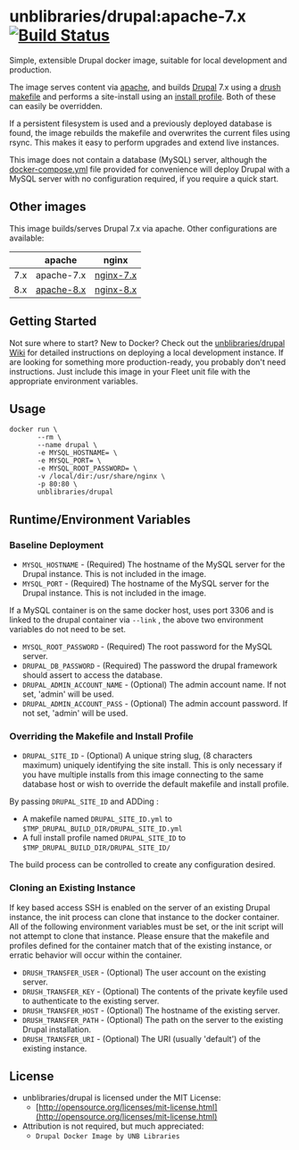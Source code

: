 # unblibraries/drupal:apache-7.x [![Build Status](https://travis-ci.org/unb-libraries/docker-drupal.svg?branch=apache-7.x)](https://travis-ci.org/unb-libraries/docker-drupal)
Simple, extensible Drupal docker image, suitable for local development and production.

The image serves content via [apache](https://github.com/unb-libraries/docker-drupal/tree/apache), and builds [Drupal](https://www.drupal.org/) 7.x using a [drush makefile](https://github.com/unb-libraries/docker-drupal/blob/apache-7.x/build/unblibdef.yml) and performs a site-install using an [install profile](https://github.com/unb-libraries/docker-drupal/tree/apache-7.x/build/unblibdef). Both of these can easily be overridden.

If a persistent filesystem is used and a previously deployed database is found, the image rebuilds the makefile and overwrites the current files using rsync. This makes it easy to perform upgrades and extend live instances.

This image does not contain a database (MySQL) server, although the [docker-compose.yml](https://github.com/unb-libraries/docker-drupal/blob/apache-7.x/docker-compose.yml) file provided for convenience will deploy Drupal with a MySQL server with no configuration required, if you require a quick start.

## Other images
This image builds/serves Drupal 7.x via apache. Other configurations are available:

|               | apache        | nginx         |
| ------------- | ------------- | ------------- |
| 7.x  | apache-7.x                                                                    | [nginx-7.x](https://github.com/unb-libraries/docker-drupal/tree/nginx-7.x)  |
| 8.x  | [apache-8.x](https://github.com/unb-libraries/docker-drupal/tree/apache-8.x)  | [nginx-8.x](https://github.com/unb-libraries/docker-drupal/tree/nginx-8.x)  |                                                                           |

## Getting Started
Not sure where to start? New to Docker? Check out the [unblibraries/drupal Wiki](https://github.com/unb-libraries/docker-drupal/wiki) for detailed instructions on deploying a local development instance. If are looking for something more production-ready, you probably don't need instructions. Just include this image in your Fleet unit file with the appropriate environment variables.

## Usage
```
docker run \
       --rm \
       --name drupal \
       -e MYSQL_HOSTNAME= \
       -e MYSQL_PORT= \
       -e MYSQL_ROOT_PASSWORD= \
       -v /local/dir:/usr/share/nginx \
       -p 80:80 \
       unblibraries/drupal
```

## Runtime/Environment Variables

### Baseline Deployment
* `MYSQL_HOSTNAME` - (Required) The hostname of the MySQL server for the Drupal instance. This is not included in the image.
* `MYSQL_PORT` - (Required) The hostname of the MySQL server for the Drupal instance. This is not included in the image.

If a MySQL container is on the same docker host, uses port 3306 and is linked to the drupal container via ```--link``` , the above two environment variables do not need to be set.

* `MYSQL_ROOT_PASSWORD` - (Required) The root password for the MySQL server.
* `DRUPAL_DB_PASSWORD` - (Required) The password the drupal framework should assert to access the database.
* `DRUPAL_ADMIN_ACCOUNT_NAME` - (Optional) The admin account name. If not set, 'admin' will be used.
* `DRUPAL_ADMIN_ACCOUNT_PASS` - (Optional) The admin account password. If not set, 'admin' will be used.

### Overriding the Makefile and Install Profile
* `DRUPAL_SITE_ID` - (Optional) A unique string slug, (8 characters maximum) uniquely identifying the site install. This is only necessary if you have multiple installs from this image connecting to the same database host or wish to override the default makefile and install profile.

By passing `DRUPAL_SITE_ID` and ADDing :

* A makefile named `DRUPAL_SITE_ID.yml` to `$TMP_DRUPAL_BUILD_DIR/DRUPAL_SITE_ID.yml`
* A full install profile named `DRUPAL_SITE_ID` to `$TMP_DRUPAL_BUILD_DIR/DRUPAL_SITE_ID/`

The build process can be controlled to create any configuration desired.

### Cloning an Existing Instance
If key based access SSH is enabled on the server of an existing Drupal instance, the init process can clone that instance to the docker container. All of the following environment variables must be set, or the init script will not attempt to clone that instance. Please ensure that the makefile and profiles defined for the container match that of the existing instance, or erratic behavior will occur within the container.
* `DRUSH_TRANSFER_USER` - (Optional) The user account on the existing server.
* `DRUSH_TRANSFER_KEY` - (Optional) The contents of the private keyfile used to authenticate to the existing server.
* `DRUSH_TRANSFER_HOST` - (Optional) The hostname of the existing server.
* `DRUSH_TRANSFER_PATH` - (Optional) The path on the server to the existing Drupal installation.
* `DRUSH_TRANSFER_URI` - (Optional) The URI (usually 'default') of the existing instance.

## License
- unblibraries/drupal is licensed under the MIT License:
  - [http://opensource.org/licenses/mit-license.html](http://opensource.org/licenses/mit-license.html)
- Attribution is not required, but much appreciated:
  - `Drupal Docker Image by UNB Libraries`
